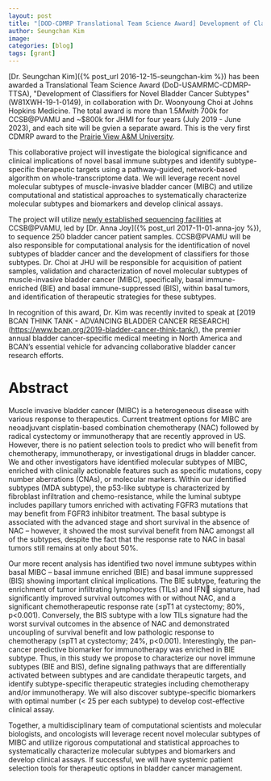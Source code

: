 ```yaml
---
layout: post
title: "[DOD-CDMRP Translational Team Science Award] Development of Classifiers for Novel Bladder Cancer Subtypes"
author: Seungchan Kim
image: 
categories: [blog]
tags: [grant]
---
```


[Dr. Seungchan Kim]({% post_url 2016-12-15-seungchan-kim %}) has been awarded a Translational Team Science Award (DoD-USAMRMC-CDMRP-TTSA), "Development of Classifiers for Novel Bladder Cancer Subtypes" (W81XWH-19-1-0149), in collaboration with Dr. Woonyoung Choi at Johns Hopkins Medicine.  The total award is more than $1.5M with ~$700k for CCSB@PVAMU and ~$800k for JHMI for four years (July 2019 - June 2023), and each site will be gvien a separate award.  This is the very first CDMRP award to the [Prairie View A&M University](https://www.pvamu.edu).

This collaborative project will investigate the biological significance and clinical implications of novel basal immune subtypes and identify subtype-specific therapeutic targets using a pathway-guided, network-based algorithm on whole-transcriptome data.  We will leverage recent novel molecular subtypes of muscle-invasive bladder cancer (MIBC) and utilize computational and statistical approaches to systematically characterize molecular subtypes and biomarkers and develop clinical assays.

The project will utilize [newly established sequencing facilities](/GL/) at CCSB@PVAMU, led by [Dr. Anna Joy]({% post_url 2017-11-01-anna-joy %}), to sequence 250 bladder cancer patient samples.  CCSB@PVAMU will be also responsible for computational analysis for the identification of novel subtypes of bladder cancer and the development of classifiers for those subtypes.  Dr. Choi at JHU will be responsible for acquisition of patient samples, validation and characterization of novel molecular subtypes of muscle-invasive bladder cancer (MIBC), specifically, basal immune-enriched (BIE) and basal immune-suppressed (BIS), within basal tumors, and identification of therapeutic strategies for these subtypes.

In recognition of this award, Dr. Kim was recently invited to speak at [2019 BCAN THINK TANK - ADVANCING BLADDER CANCER RESEARCH] (https://www.bcan.org/2019-bladder-cancer-think-tank/), the premier annual bladder cancer-specific medical meeting in North America and BCAN’s essential vehicle for advancing collaborative bladder cancer research efforts.

# Abstract
Muscle invasive bladder cancer (MIBC) is a heterogeneous disease with various response to therapeutics. Current treatment options for MIBC are neoadjuvant cisplatin-based combination chemotherapy (NAC) followed by radical cystectomy or immunotherapy that are recently approved in US. However, there is no patient selection tools to predict who will benefit from chemotherapy, immunotherapy, or investigational drugs in bladder cancer. We and other investigators have identified molecular subtypes of MIBC, enriched with clinically actionable features such as specific mutations, copy number aberrations (CNAs), or molecular markers. Within our identified subtypes (MDA subtype), the p53-like subtype is characterized by fibroblast infiltration and chemo-resistance, while the luminal subtype includes papillary tumors enriched with activating FGFR3 mutations that may benefit from FGFR3 inhibitor treatment. The basal subtype is associated with the advanced stage and short survival in the absence of NAC – however, it showed the most survival benefit from NAC amongst all of the subtypes, despite the fact that the response rate to NAC in basal tumors still remains at only about 50%.

Our more recent analysis has identified two novel immune subtypes within basal MIBC – basal immune enriched (BIE) and basal immune suppressed (BIS) showing important clinical implications. The BIE subtype, featuring the enrichment of tumor infiltrating lymphocytes (TILs) and IFN signature, had significantly improved survival outcomes with or without NAC, and a significant chemotherapeutic response rate (≤pT1 at cystectomy; 80%, p<0.001). Conversely, the BIS subtype with a low TILs signature had the worst survival outcomes in the absence of NAC and demonstrated uncoupling of survival benefit and low pathologic response to chemotherapy (≤pT1 at cystectomy; 24%, p<0.001). Interestingly, the pan-cancer predictive biomarker for immunotherapy was enriched in BIE subtype. Thus, in this study we propose to characterize our novel immune subtypes (BIE and BIS), define signaling pathways that are differentially activated between subtypes and are candidate therapeutic targets, and identify subtype-specific therapeutic strategies including chemotherapy and/or immunotherapy. We will also discover subtype-specific biomarkers with optimal number (< 25 per each subtype) to develop cost-effective clinical assay. 

Together, a multidisciplinary team of computational scientists and molecular biologists, and oncologists will leverage recent novel molecular subtypes of MIBC and utilize rigorous computational and statistical approaches to systematically characterize molecular subtypes and biomarkers and develop clinical assays.  If successful, we will have systemic patient selection tools for therapeutic options in bladder cancer management.


